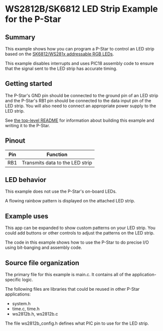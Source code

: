 # WS2812B/SK6812 LED Strip Example for the P-Star

## Summary

This example shows how you can program a P-Star to
control an LED strip based on the [SK6812/WS281x addressable RGB LEDs][cat].

This example disables interrupts and uses PIC18 assembly code to ensure that the
signal sent to the LED strip has accurate timing.


## Getting started

The P-Star's GND pin should be connected to the ground pin of an LED strip and
the P-Star's RB1 pin should be connected to the data input pin of the LED strip.
You will also need to connect an appropriate power supply to the LED strip.

See [the top-level README](../README.md) for information about building this
example and writing it to the P-Star.


## Pinout

| Pin | Function                                        |
|-----|-------------------------------------------------|
| RB1 | Transmits data to the LED strip                 |


## LED behavior

This example does not use the P-Star's on-board LEDs.

A flowing rainbow pattern is displayed on the attached LED strip.


## Example uses

This app can be expanded to show custom patterns on your LED strip.  You could
add buttons or other controls to adjust the patterns on the LED strip.

The code in this example shows how to use the P-Star to do precise I/O using
bit-banging and assembly code.


## Source file organization

The primary file for this example is main.c.  It contains all of the
application-specific logic.

The following files are libraries that could be reused in other P-Star
applications:

- system.h
- time.c, time.h
- ws2812b.h, ws2812b.c

The file ws2812b_config.h defines what PIC pin to use for the LED strip.

[cat]: https://www.pololu.com/category/151